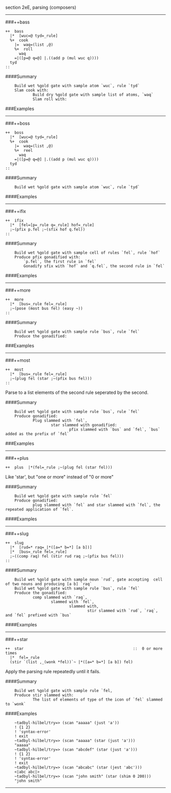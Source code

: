 section 2eE, parsing (composers)

---

###++bass

```
++  bass
  |*  [wuc=@ tyd=_rule]
  %+  cook
    |=  waq=(list ,@)
    %+  roll
      waq
    =|([p=@ q=@] |.((add p (mul wuc q))))
  tyd
::
```

####Summary

        Build wet %gold gate with sample atom `wuc`, rule `tyd`
        Slam cook with:
                Build dry %gold gate with sample list of atoms, `waq`
                Slam roll with:
###Examples

---

###++boss

```
++  boss
  |*  [wuc=@ tyd=_rule]
  %+  cook
    |=  waq=(list ,@)
    %+  reel
      waq
    =|([p=@ q=@] |.((add p (mul wuc q))))
  tyd
::
```

####Summary

        Build wet %gold gate with sample atom `wuc`, rule `tyd`

####Examples

---

###++ifix

```
++  ifix
  |*  [fel=[p=_rule q=_rule] hof=_rule]
  ;~(pfix p.fel ;~(sfix hof q.fel))
::
```
        
####Summary

        Build wet %gold gate with sample cell of rules `fel`, rule `hof`
        Produce pfix gonadified with:
            `p.fel`, the first rule in `fel`
            Gonadify sfix with `hof` and `q.fel`, the second rule in `fel`

####Examples

---
        
###++more

```
++  more
  |*  [bus=_rule fel=_rule]
  ;~(pose (most bus fel) (easy ~))
::
```

####Summary

        Build wet %gold gate with sample rule `bus`, rule `fel`
        Produce the gonadified:

###Examples

---

###++most

```
++  most
  |*  [bus=_rule fel=_rule]
  ;~(plug fel (star ;~(pfix bus fel)))
::
```

Parse to a list elements of the second rule seperated by the second.

####Summary

        Build wet %gold gate with sample rule `bus`, rule `fel`
        Produce gonadified:
                Plug slammed with `fel`,
                        star slammed with gonadified:
                                pfix slammed with `bus` and `fel`, `bus` added as the prefix of `fel`
###Examples

---
        
###++plus  

```
++  plus  |*(fel=_rule ;~(plug fel (star fel)))
```

Like 'star', but "one or more" instead of "0 or more"

####Summary

        Build wet %gold gate with sample rule `fel`
        Produce gonadified:
                plug slammed with `fel` and star slammed with `fel`, the repeated application of `fel`.

####Examples

---
        
###++slug

```
++  slug
  |*  [rud=* raq=_|*([a=* b=*] [a b])]
  |*  [bus=_rule fel=_rule]
  ;~((comp raq) fel (stir rud raq ;~(pfix bus fel)))
::
```

####Summary

        Build wet %gold gate with sample noun `rud`, gate accepting  cell of two nouns and producing [a b] `raq`
        Build wet %gold gate with sample rule `bus`, rule `fel`
        Produce the gonadified:
                comp slammed with `raq`, 
                        slammed with `fel`, 
                                slammed with,
                                        stir slammed with `rud`, `raq`, and `fel` prefixed with `bus`
####Examples

---
        
###++star

```
++  star                                                ::  0 or more times
  |*  fel=_rule
  (stir `(list ,_(wonk *fel))`~ |*([a=* b=*] [a b]) fel)
```

Apply the parsing rule repeatedly until it fails.

####Summary

        Build wet %gold gate with sample rule `fel,
        Produce stir slammed with:
                The list of elements of type of the icon of `fel` slammed to `wonk`
        

####Examples

        ~tadbyl-hilbel/try=> (scan "aaaaa" (just 'a'))
        ! {1 2}
        ! 'syntax-error'
        ! exit
        ~tadbyl-hilbel/try=> (scan "aaaaa" (star (just 'a')))
        "aaaaa"
        ~tadbyl-hilbel/try=> (scan "abcdef" (star (just 'a')))
        ! {1 2}
        ! 'syntax-error'
        ! exit
        ~tadbyl-hilbel/try=> (scan "abcabc" (star (jest 'abc')))
        <|abc abc|>
        ~tadbyl-hilbel/try=> (scan "john smith" (star (shim 0 200)))
        "john smith"

---


